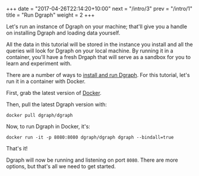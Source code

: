 +++
date = "2017-04-26T22:14:20+10:00"
next = "/intro/3"
prev = "/intro/1"
title = "Run Dgraph"
weight = 2
+++

Let's run an instance of Dgraph on your machine; that'll give you a
handle on installing Dgraph and loading data yourself.

All the data in this tutorial will be stored in the instance you
install and all the queries will look for Dgraph on your local machine.  By
running it in a container, you'll have a fresh Drgaph that will
serve as a sandbox for you to learn and experiment with.

There are a number of ways to
[install and run Dgraph](https://docs.dgraph.io/v0.7.6/get-started/#step-1-installation).
For
this tutorial, let's run it in a container with Docker.

First, grab the latest version of [Docker](https://www.docker.com/).

Then, pull the latest Dgraph version with:

```
docker pull dgraph/dgraph
```

Now, to run Dgraph in Docker, it's:

```
docker run -it -p 8080:8080 dgraph/dgraph dgraph --bindall=true
```


That's it!

Dgraph will now be running and listening on port `8080`.
There are more options, but that's all we need to get started.

